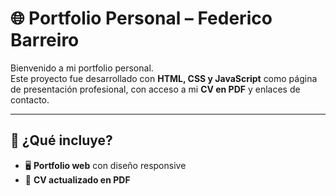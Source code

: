 # 🌐 Portfolio Personal – Federico Barreiro

Bienvenido a mi portfolio personal.  
Este proyecto fue desarrollado con **HTML, CSS y JavaScript** como página de presentación profesional, con acceso a mi **CV en PDF** y enlaces de contacto.

---

## 🚀 ¿Qué incluye?

- 🖥️ **Portfolio web** con diseño responsive  
- 📄 **CV actualizado en PDF**


